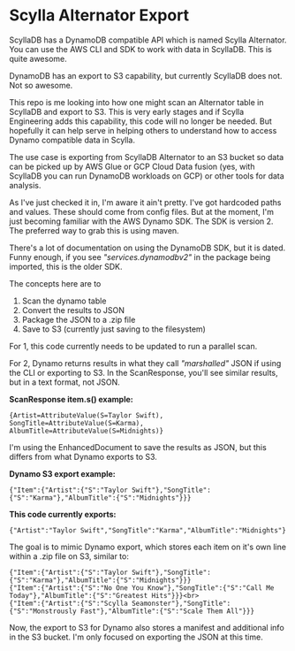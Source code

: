 # Scylla Alternator Export

ScyllaDB has a DynamoDB compatible API which is named Scylla Alternator. You can use the AWS CLI and SDK to work with data in ScyllaDB. This is quite awesome.

DynamoDB has an export to S3 capability, but currently ScyllaDB does not. Not so awesome.

This repo is me looking into how one might scan an Alternator table in ScyllaDB and export to S3. This is very early stages and if Scylla Engineering adds this capability, this code will no longer be needed. But hopefully it can help serve in helping others to understand how to access Dynamo compatible data in Scylla.

The use case is exporting from ScyllaDB Alternator to an S3 bucket so data can be picked up by AWS Glue or GCP Cloud Data fusion (yes, with ScyllaDB you can run DynamoDB workloads on GCP) or other tools for data analysis. 

As I've just checked it in, I'm aware it ain't pretty. I've got hardcoded paths and values. These should come from config files.  But at the moment, I'm just becoming familiar with the AWS Dynamo SDK.  The SDK is version 2. The preferred way to grab this is using maven.  

There's a lot of documentation on using the DynamoDB SDK, but it is dated.  Funny enough, if you see _"services.dynamodbv2"_ in the package being imported, this is the older SDK.

The concepts here are to
1. Scan the dynamo table
2. Convert the results to JSON
3. Package the JSON to a .zip file
4. Save to S3  (currently just saving to the filesystem)

For 1, this code currently needs to be updated to run a parallel scan.

For 2, Dynamo returns results in what they call _"marshalled"_ JSON if using the CLI or exporting to S3.  In the ScanResponse, you'll see similar results, but in a text format, not JSON. 

**ScanResponse item.s() example:**
```
{Artist=AttributeValue(S=Taylor Swift), SongTitle=AttributeValue(S=Karma), AlbumTitle=AttributeValue(S=Midnights)}
```
 I'm using the EnhancedDocument to save the results as JSON, but this differs from what Dynamo exports to S3.

**Dynamo S3 export example:**
```
{"Item":{"Artist":{"S":"Taylor Swift"},"SongTitle":{"S":"Karma"},"AlbumTitle":{"S":"Midnights"}}}
```
**This code currently exports:**
```
{"Artist":"Taylor Swift","SongTitle":"Karma","AlbumTitle":"Midnights"}
```
The goal is to mimic Dynamo export, which stores each item on it's own line within a .zip file on S3, similar to:
```
{"Item":{"Artist":{"S":"Taylor Swift"},"SongTitle":{"S":"Karma"},"AlbumTitle":{"S":"Midnights"}}}
{"Item":{"Artist":{"S":"No One You Know"},"SongTitle":{"S":"Call Me Today"},"AlbumTitle":{"S":"Greatest Hits"}}}<br>
{"Item":{"Artist":{"S":"Scylla Seamonster"},"SongTitle":{"S":"Monstrously Fast"},"AlbumTitle":{"S":"Scale Them All"}}}
```
Now, the export to S3 for Dynamo also stores a manifest and additional info in the S3 bucket. I'm only focused on exporting the JSON at this time.


